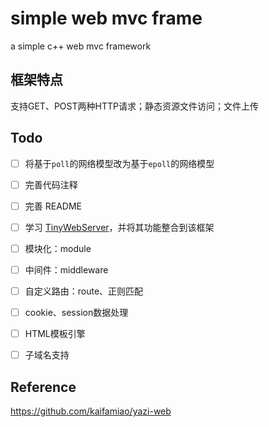 # simple web mvc frame
a simple c++ web mvc framework

## 框架特点

支持GET、POST两种HTTP请求；静态资源文件访问；文件上传

## Todo

- [ ] 将基于`poll`的网络模型改为基于`epoll`的网络模型
- [ ] 完善代码注释
- [ ] 完善 README
- [ ] 学习 [TinyWebServer](https://github.com/qinguoyi/TinyWebServer)，并将其功能整合到该框架
- [ ] 模块化：module
- [ ] 中间件：middleware
- [ ] 自定义路由：route、正则匹配
- [ ] cookie、session数据处理
- [ ] HTML模板引擎
- [ ] 子域名支持


## Reference

https://github.com/kaifamiao/yazi-web

